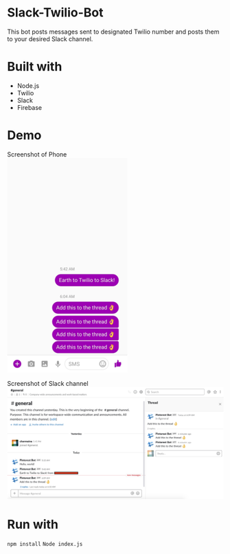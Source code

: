 # Slack-Twilio-Bot

This bot posts messages sent to designated Twilio number and posts them to your desired Slack channel.

# Built with
- Node.js
- Twilio
- Slack
- Firebase

# Demo
Screenshot of Phone<br>
<img src="Phone.jpg" alt="Phone Screenshot" height="500px"/>

Screenshot of Slack channel
<img src="Slack.png" alt="Slack Screenshot"/>

# Run with
`npm install`
`Node index.js`
